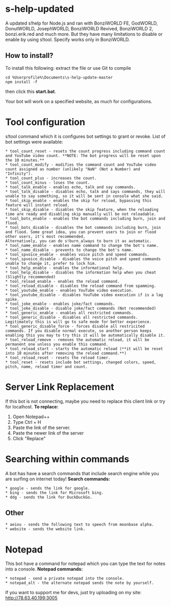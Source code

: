 # s-help-updated
A updated s!help for Node.js and ran with BonziWORLD FE, GodWORLD, DonutWORLD, JosephWORLD, BonziWORLD Revived, BonziWORLD 2, bonzi.erik.red and much more.
But they have many limitations to disable or enable by using s!tool.
Specify works only in BonziWORLD.
## How to install?
To install this following:
extract the file or use Git to compile
```
cd %Userprofile%\Documents\s-help-update-master
npm install -f
```

then click this **start.bat**.

Your bot will work on a specified website, as much for configurations.

# Tool configuration
s!tool command which it is configures bot settings to grant or revoke.
List of bot settings were available:
```
* tool_count_reset - resets the count progress including command count and YouTube video count. **NOTE: The bot progress will be reset upon the 10 minutes.**
* tool_count_modify - modifies the command count and YouTube video count assigned as number (unlikely "NaN" (Not a Number) and "Infinity").
* tool_count_plus - increases the count.
* tool_count_minus - loses the count.
* tool_talk_enable - enables echo, talk and say commands.
* tool_talk_disable - disables echo, talk and says commands, they will unable to say something, so it will be sent in console what she said.
* tool_skip_enable - enables the skip for reload, bypassing this feature will instant reload.
* tool_skip_disable - disables the skip feature, when the reloading time are ready and disabling skip manually will be not reloadable. 
* tool_bots_enable - enables the bot commands including burn, join and flood. 
* tool_bots_disable - disables the bot commands including burn, join and flood. Some great idea, you can prevent users to join or flood other users, it's most recommended.
Alternatively, you can do s!burn_always to burn it as automatic.
* tool_name_enable - enables name command to change the bot's name.
* tool_name_disable - prevents to change the bot's name.
* tool_spvoice_enable - enables voice pitch and speed commands.
* tool_spvoice_disable - disables the voice pitch and speed commands unable to change it, prefer to lock him.
* tool_help_enable - enables the informational help.
* tool_help_disable - disables the information help when you cheat (Slightly recommended)
* tool_reload_enable - enables the reload command.
* tool_reload_disable - disables the reload command from spamming.
* tool_youtube_enable - enables YouTube video execution.
* tool_youtube_disable - disables YouTube video execution if is a lag spike.
* tool_joke_enable - enables joke/fact commands.
* tool_joke_disable - disable joke/fact commands (Not recommended)
* tool_generic_enable - enables all restricted commands.
* tool_generic_disable - disables all restricted commands. Legitimately this is will go to safe mode for better experience.
* tool_generic_disable_force - forces disable all restricited commands. If you disable normal execute, so another person keeps enabling this you may to try this it will be automatically disable it.
* tool_reload_remove - removes the automatic reload, it will be permanent one unless you enable this command.
* tool_reload_start - starts the automatic reload (**it will be reset into 10 minutes after removing the reload command.**)
* tool_reload_reset - resets the reload timer.
* tool_reset - resets include bot settings, changed colors, speed, pitch, name, reload timer and count.
```
# Server Link Replacement
If this bot is not connecting, maybe you need to replace this client link or try for localhost.
**To replace:**
1. Open Notepad++
1. Type Ctrl + H
1. Paste the link of the server.
1. Paste the newer link of the server
1. Click "Replace"
# Searching within commands
A bot has have a search commands that include search engine while you are surfing on internet today!
**Search commands:**
```
* google - sends the link for google.
* bing - sends the link for Microsoft bing.
* ddg - sends the link for DuckDuckGo.
```
## Other
```
* aeiou - sends the following text to speech from moonbase alpha.
* website - sends the website link.
```
# Notepad
This bot have a command for notepad which you can type the text for notes into a console.
**Notepad commands:**
```
* notepad - send a private notepad into the console.
* notepad_alt - the alternate notepad sends the note by yourself.
```


If you want to support me for devs, just try uploading on my site: http://78.63.40.199:3005
